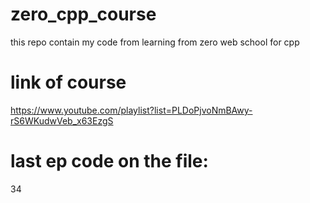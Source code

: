 # zero_cpp_course
this repo contain my code from learning from zero web school for cpp
# link of course
https://www.youtube.com/playlist?list=PLDoPjvoNmBAwy-rS6WKudwVeb_x63EzgS
# last ep code on the file:
34
